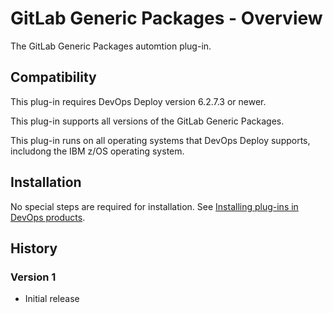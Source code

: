 # GitLab Generic Packages - Overview

The GitLab Generic Packages automtion plug-in.



## Compatibility

This plug-in requires DevOps Deploy version 6.2.7.3 or newer.

This plug-in supports all versions of the GitLab Generic Packages.

This plug-in runs on all operating systems that DevOps Deploy supports, includong the IBM z/OS operating system.

## Installation

No special steps are required for installation. See [Installing plug-ins in DevOps products](https://community.ibm.com/community/user/wasdevops/blogs/laurel-dickson-bull1/2022/06/13/install-plugins).


## History

### Version 1

* Initial release


